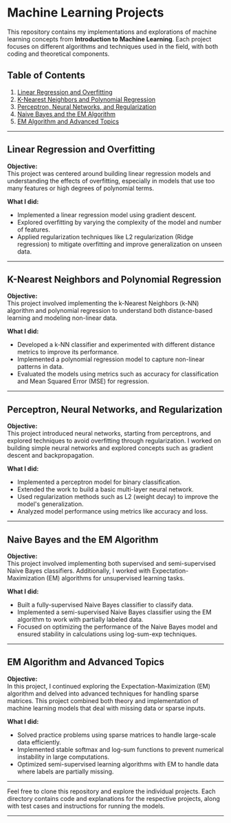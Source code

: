 # Machine Learning Projects

This repository contains my implementations and explorations of machine learning concepts from **Introduction to Machine Learning**. Each project focuses on different algorithms and techniques used in the field, with both coding and theoretical components.

## Table of Contents
1. [Linear Regression and Overfitting](#linear-regression-and-overfitting)
2. [K-Nearest Neighbors and Polynomial Regression](#k-nearest-neighbors-and-polynomial-regression)
3. [Perceptron, Neural Networks, and Regularization](#perceptron-neural-networks-and-regularization)
4. [Naive Bayes and the EM Algorithm](#naive-bayes-and-the-em-algorithm)
5. [EM Algorithm and Advanced Topics](#em-algorithm-and-advanced-topics)

---

## Linear Regression and Overfitting
**Objective:**  
This project was centered around building linear regression models and understanding the effects of overfitting, especially in models that use too many features or high degrees of polynomial terms.

**What I did:**  
- Implemented a linear regression model using gradient descent.
- Explored overfitting by varying the complexity of the model and number of features.
- Applied regularization techniques like L2 regularization (Ridge regression) to mitigate overfitting and improve generalization on unseen data.

---

## K-Nearest Neighbors and Polynomial Regression
**Objective:**  
This project involved implementing the k-Nearest Neighbors (k-NN) algorithm and polynomial regression to understand both distance-based learning and modeling non-linear data.

**What I did:**  
- Developed a k-NN classifier and experimented with different distance metrics to improve its performance.
- Implemented a polynomial regression model to capture non-linear patterns in data.
- Evaluated the models using metrics such as accuracy for classification and Mean Squared Error (MSE) for regression.

---

## Perceptron, Neural Networks, and Regularization
**Objective:**  
This project introduced neural networks, starting from perceptrons, and explored techniques to avoid overfitting through regularization. I worked on building simple neural networks and explored concepts such as gradient descent and backpropagation.

**What I did:**  
- Implemented a perceptron model for binary classification.
- Extended the work to build a basic multi-layer neural network.
- Used regularization methods such as L2 (weight decay) to improve the model's generalization.
- Analyzed model performance using metrics like accuracy and loss.

---

## Naive Bayes and the EM Algorithm
**Objective:**  
This project involved implementing both supervised and semi-supervised Naive Bayes classifiers. Additionally, I worked with Expectation-Maximization (EM) algorithms for unsupervised learning tasks.

**What I did:**  
- Built a fully-supervised Naive Bayes classifier to classify data.
- Implemented a semi-supervised Naive Bayes classifier using the EM algorithm to work with partially labeled data.
- Focused on optimizing the performance of the Naive Bayes model and ensured stability in calculations using log-sum-exp techniques.

---

## EM Algorithm and Advanced Topics
**Objective:**  
In this project, I continued exploring the Expectation-Maximization (EM) algorithm and delved into advanced techniques for handling sparse matrices. This project combined both theory and implementation of machine learning models that deal with missing data or sparse inputs.

**What I did:**  
- Solved practice problems using sparse matrices to handle large-scale data efficiently.
- Implemented stable softmax and log-sum functions to prevent numerical instability in large computations.
- Optimized semi-supervised learning algorithms with EM to handle data where labels are partially missing.

---

Feel free to clone this repository and explore the individual projects. Each directory contains code and explanations for the respective projects, along with test cases and instructions for running the models.

---
